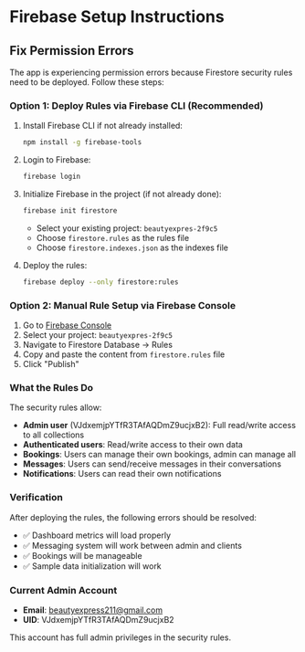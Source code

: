 # Firebase Setup Instructions

## Fix Permission Errors

The app is experiencing permission errors because Firestore security rules need to be deployed. Follow these steps:

### Option 1: Deploy Rules via Firebase CLI (Recommended)

1. Install Firebase CLI if not already installed:

   ```bash
   npm install -g firebase-tools
   ```

2. Login to Firebase:

   ```bash
   firebase login
   ```

3. Initialize Firebase in the project (if not already done):

   ```bash
   firebase init firestore
   ```

   - Select your existing project: `beautyexpres-2f9c5`
   - Choose `firestore.rules` as the rules file
   - Choose `firestore.indexes.json` as the indexes file

4. Deploy the rules:
   ```bash
   firebase deploy --only firestore:rules
   ```

### Option 2: Manual Rule Setup via Firebase Console

1. Go to [Firebase Console](https://console.firebase.google.com/)
2. Select your project: `beautyexpres-2f9c5`
3. Navigate to Firestore Database → Rules
4. Copy and paste the content from `firestore.rules` file
5. Click "Publish"

### What the Rules Do

The security rules allow:

- **Admin user** (VJdxemjpYTfR3TAfAQDmZ9ucjxB2): Full read/write access to all collections
- **Authenticated users**: Read/write access to their own data
- **Bookings**: Users can manage their own bookings, admin can manage all
- **Messages**: Users can send/receive messages in their conversations
- **Notifications**: Users can read their own notifications

### Verification

After deploying the rules, the following errors should be resolved:

- ✅ Dashboard metrics will load properly
- ✅ Messaging system will work between admin and clients
- ✅ Bookings will be manageable
- ✅ Sample data initialization will work

### Current Admin Account

- **Email**: beautyexpress211@gmail.com
- **UID**: VJdxemjpYTfR3TAfAQDmZ9ucjxB2

This account has full admin privileges in the security rules.
